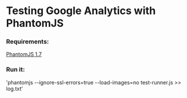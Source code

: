 # Testing Google Analytics with PhantomJS

### Requirements:

[PhantomJS 1.7](http://phantomjs.org/download.html)

### Run it:

'phantomjs --ignore-ssl-errors=true --load-images=no test-runner.js >> log.txt'
